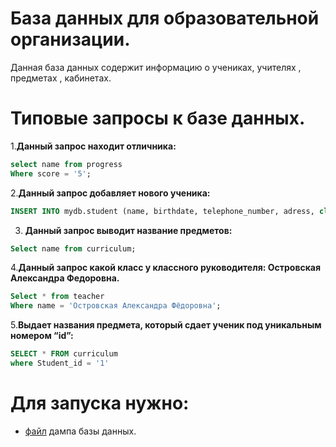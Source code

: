 # База данных для образовательной организации.
Данная база данных содержит информацию о учениках, учителях , предметах , кабинетах.

# Типовые запросы к базе данных.
1.**Данный запрос находит отличника:**

```sql
select name from progress
Where score = '5';
```

2.**Данный запрос добавляет нового ученика:**

```sql
INSERT INTO mydb.student (name, birthdate, telephone_number, adress, class) VALUES ('Булгаков Илья Андреевич', '06.07.2005', '+7(4875)241-55-07205', 'Россия, г. Хасавюрт, Кирова ул., д. 2 кв.107', '9');
```

3. **Данный запрос выводит название предметов:**

```sql
Select name from curriculum;
```
4.**Данный запрос какой класс у классного руководителя: Островская Александра Федоровна.**

```sql
Select * from teacher
Where name = 'Островская Александра Фёдоровна';
```

5.**Выдает названия предмета, который сдает ученик под уникальным номером  “id”:** 

```sql 
SELECT * FROM curriculum
where Student_id = '1'
```

# Для запуска нужно:
+ [файл](https://github.com/oxygensoset/course_work_school_db/blob/main/dump_school_db.sql) дампа базы данных.



